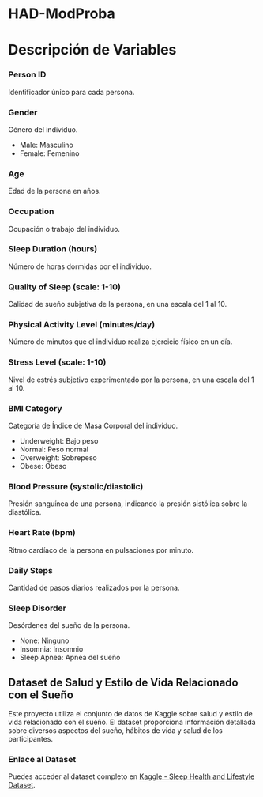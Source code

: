 # HAD-ModProba
# Descripción de Variables

### Person ID
Identificador único para cada persona.

### Gender
Género del individuo.
- Male: Masculino
- Female: Femenino

### Age
Edad de la persona en años.

### Occupation
Ocupación o trabajo del individuo.

### Sleep Duration (hours)
Número de horas dormidas por el individuo.

### Quality of Sleep (scale: 1-10)
Calidad de sueño subjetiva de la persona, en una escala del 1 al 10.

### Physical Activity Level (minutes/day)
Número de minutos que el individuo realiza ejercicio físico en un día.

### Stress Level (scale: 1-10)
Nivel de estrés subjetivo experimentado por la persona, en una escala del 1 al 10.

### BMI Category
Categoría de Índice de Masa Corporal del individuo.
- Underweight: Bajo peso
- Normal: Peso normal
- Overweight: Sobrepeso
- Obese: Obeso

### Blood Pressure (systolic/diastolic)
Presión sanguínea de una persona, indicando la presión sistólica sobre la diastólica.

### Heart Rate (bpm)
Ritmo cardíaco de la persona en pulsaciones por minuto.

### Daily Steps
Cantidad de pasos diarios realizados por la persona.

### Sleep Disorder
Desórdenes del sueño de la persona.
- None: Ninguno
- Insomnia: Insomnio
- Sleep Apnea: Apnea del sueño

## Dataset de Salud y Estilo de Vida Relacionado con el Sueño

Este proyecto utiliza el conjunto de datos de Kaggle sobre salud y estilo de vida relacionado con el sueño. El dataset proporciona información detallada sobre diversos aspectos del sueño, hábitos de vida y salud de los participantes.

### Enlace al Dataset

Puedes acceder al dataset completo en [Kaggle - Sleep Health and Lifestyle Dataset](https://www.kaggle.com/datasets/uom190346a/sleep-health-and-lifestyle-dataset).
